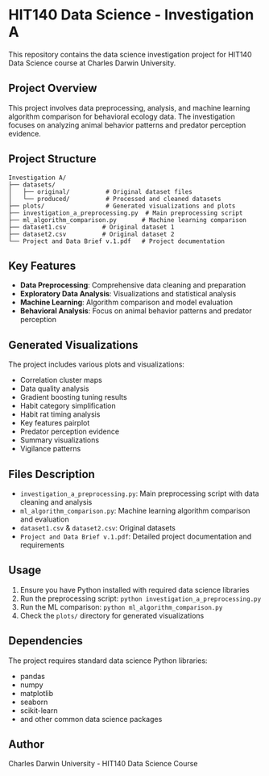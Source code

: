 # HIT140 Data Science - Investigation A

This repository contains the data science investigation project for HIT140 Data Science course at Charles Darwin University.

## Project Overview

This project involves data preprocessing, analysis, and machine learning algorithm comparison for behavioral ecology data. The investigation focuses on analyzing animal behavior patterns and predator perception evidence.

## Project Structure

```
Investigation A/
├── datasets/
│   ├── original/          # Original dataset files
│   └── produced/          # Processed and cleaned datasets
├── plots/                 # Generated visualizations and plots
├── investigation_a_preprocessing.py  # Main preprocessing script
├── ml_algorithm_comparison.py       # Machine learning comparison
├── dataset1.csv          # Original dataset 1
├── dataset2.csv          # Original dataset 2
└── Project and Data Brief v.1.pdf   # Project documentation
```

## Key Features

- **Data Preprocessing**: Comprehensive data cleaning and preparation
- **Exploratory Data Analysis**: Visualizations and statistical analysis
- **Machine Learning**: Algorithm comparison and model evaluation
- **Behavioral Analysis**: Focus on animal behavior patterns and predator perception

## Generated Visualizations

The project includes various plots and visualizations:
- Correlation cluster maps
- Data quality analysis
- Gradient boosting tuning results
- Habit category simplification
- Habit rat timing analysis
- Key features pairplot
- Predator perception evidence
- Summary visualizations
- Vigilance patterns

## Files Description

- `investigation_a_preprocessing.py`: Main preprocessing script with data cleaning and analysis
- `ml_algorithm_comparison.py`: Machine learning algorithm comparison and evaluation
- `dataset1.csv` & `dataset2.csv`: Original datasets
- `Project and Data Brief v.1.pdf`: Detailed project documentation and requirements

## Usage

1. Ensure you have Python installed with required data science libraries
2. Run the preprocessing script: `python investigation_a_preprocessing.py`
3. Run the ML comparison: `python ml_algorithm_comparison.py`
4. Check the `plots/` directory for generated visualizations

## Dependencies

The project requires standard data science Python libraries:
- pandas
- numpy
- matplotlib
- seaborn
- scikit-learn
- and other common data science packages

## Author

Charles Darwin University - HIT140 Data Science Course 